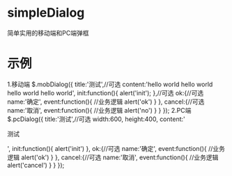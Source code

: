 # simpleDialog
简单实用的移动端和PC端弹框
# 示例
1.移动端
$.mobDialog({
    title:'测试',//可选
    content:'hello world hello world hello world hello world',
    init:function(){
        alert('init');
    },//可选
    ok:{//可选
        name:'确定',
        event:function(){
          //业务逻辑
            alert('ok')
        }
    },
    cancel:{//可选
        name:'取消',
        event:function(){
          //业务逻辑
            alert('no')
        }
    }
});
2.PC端
$.pcDialog({
    title:'测试',//可选
    width:600,
    height:400,
    content:'<p>测试</p>',
    init:function(){
       alert('init')
    },
    ok:{//可选
        name:'确定',
        event:function(){
          //业务逻辑
            alert('ok')
        }
    },
    cancel:{//可选
        name:'取消',
        event:function(){
          //业务逻辑
            alert('cancel')
        }
    }
});
      
